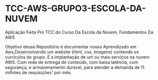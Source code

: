 # TCC-AWS-GRUPO3-ESCOLA-DA-NUVEM
Aplicação Feita Pro TCC do Curso Da Escola da Nuvem, Fundamentos Da AWS

Objetivo desse Repositório é documentar nosso Aprendizado em Aws,Desenvolvendo  um website (html, css, imagens) contendo os currículos do grupo.
E a implantação de um ou mais serviços na nuvem AWS.
Com rede de entrega de conteúdo, com baixa latência, com segurança, e armazenamento durável, para 
atender a demanda de 11 milhões de requisições¹ por mês.